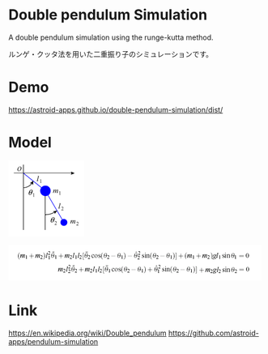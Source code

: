 # Double pendulum Simulation
A double pendulum simulation using the runge-kutta method.

ルンゲ・クッタ法を用いた二重振り子のシミュレーションです。

# Demo
https://astroid-apps.github.io/double-pendulum-simulation/dist/

# Model

![Model](./img/model.gif)

![Equation](./img/equation.gif)

# Link
https://en.wikipedia.org/wiki/Double_pendulum
https://github.com/astroid-apps/pendulum-simulation
